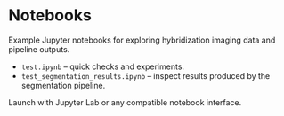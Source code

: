 # Notebooks

Example Jupyter notebooks for exploring hybridization imaging data and pipeline
outputs.

- `test.ipynb` – quick checks and experiments.
- `test_segmentation_results.ipynb` – inspect results produced by the segmentation pipeline.

Launch with Jupyter Lab or any compatible notebook interface.
